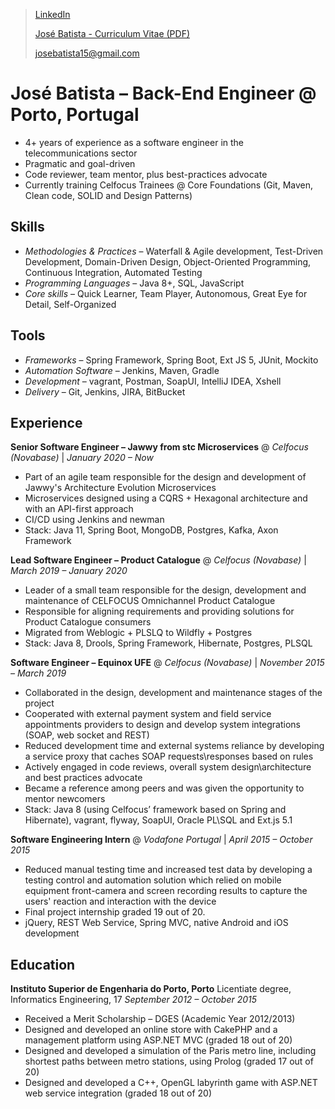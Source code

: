 > [LinkedIn](https://www.linkedin.com/in/joserbatista/en/)
>
> [José Batista - Curriculum Vitae (PDF)](https://github.com/joserbatista/cv/blob/master/JB_CV_LIVE.pdf)
>
> [josebatista15@gmail.com](mailto:josebatista15@gmail.com)

# José Batista &ndash; Back-End Engineer @ Porto, Portugal
- 4+ years of experience as a software engineer in the telecommunications sector
- Pragmatic and goal-driven
- Code reviewer, team mentor, plus best-practices advocate
- Currently training Celfocus Trainees @ Core Foundations (Git, Maven, Clean code, SOLID and Design Patterns)

## Skills
- *Methodologies & Practices* &ndash; Waterfall & Agile development, Test-Driven Development, Domain-Driven Design, Object-Oriented Programming, Continuous Integration, Automated Testing
- *Programming Languages* &ndash; Java 8+, SQL, JavaScript
- *Core skills* &ndash; Quick Learner, Team Player, Autonomous, Great Eye for Detail, Self-Organized

## Tools
- *Frameworks* &ndash; Spring Framework, Spring Boot, Ext JS 5, JUnit, Mockito
- *Automation Software* &ndash; Jenkins, Maven, Gradle
- *Development* &ndash; vagrant, Postman, SoapUI, IntelliJ IDEA, Xshell
- *Delivery* &ndash; Git, Jenkins, JIRA, BitBucket

## Experience

**Senior Software Engineer – Jawwy from stc Microservices** 
@ *Celfocus (Novabase)* | *January 2020 – Now* 
-	Part of an agile team responsible for the design and development of Jawwy's Architecture Evolution Microservices
-	Microservices designed using a CQRS + Hexagonal architecture and with an API-first approach
-	CI/CD using Jenkins and newman
-	Stack: Java 11, Spring Boot, MongoDB, Postgres, Kafka, Axon Framework 

**Lead Software Engineer – Product Catalogue** 
@ *Celfocus (Novabase)* | *March 2019 – January 2020* 
- Leader of a small team responsible for the design, development and maintenance of CELFOCUS Omnichannel Product Catalogue
- Responsible for aligning requirements and providing solutions for Product Catalogue consumers
- Migrated from Weblogic + PLSLQ to Wildfly + Postgres
- Stack: Java 8, Drools, Spring Framework, Hibernate, Postgres, PLSQL

**Software Engineer – Equinox UFE** 
@ *Celfocus (Novabase)* | *November 2015 – March 2019* 
- Collaborated in the design, development and maintenance stages of the project
- Cooperated with external payment system and field service appointments providers to design and develop system integrations (SOAP, web socket and REST)
- Reduced development time and external systems reliance by developing a service proxy that caches SOAP requests\responses based on rules
- Actively engaged in code reviews, overall system design\architecture and best practices advocate
- Became a reference among peers and was given the opportunity to mentor newcomers
- Stack: Java 8 (using Celfocus’ framework based on Spring and Hibernate), vagrant, flyway, SoapUI, Oracle PL\SQL and Ext.js 5.1

**Software Engineering Intern** 
@ *Vodafone Portugal* | *April 2015 &ndash; October 2015* 
- Reduced manual testing time and increased test data by developing a testing control and automation solution which relied on mobile equipment front-camera and screen recording results to capture the users' reaction and interaction with the device
- Final project internship graded 19 out of 20. 
-  jQuery, REST Web Service, Spring MVC, native Android and iOS development

## Education
**Instituto Superior de Engenharia do Porto, Porto** 
Licentiate degree, Informatics Engineering, 17
*September 2012 – October 2015* 
- Received a Merit Scholarship – DGES (Academic Year 2012/2013)
- Designed and developed an online store with CakePHP and a management platform using ASP.NET MVC (graded 18 out of 20)
- Designed and developed a simulation of the Paris metro line, including shortest paths between metro stations, using Prolog (graded 17 out of 20)
- Designed and developed a C++, OpenGL labyrinth game with ASP.NET web service integration (graded 18 out of 20)
